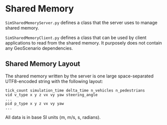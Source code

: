 # Shared Memory

`SimSharedMemoryServer.py` defines a class that the server uses to manage shared memory.

`SimSharedMemoryClient.py` defines a class that can be used by client applications to read from the shared memory.
It purposely does not contain any GeoScenario dependencies.

## Shared Memory Layout

The shared memory written by the server is one large space-separated UTF8-encoded string with the following layout:

```
tick_count simulation_time delta_time n_vehicles n_pedestrians
vid v_type x y z vx vy yaw steering_angle
...
pid p_type x y z vx vy yaw
...
```

All data is in base SI units (m, m/s, s, radians).
